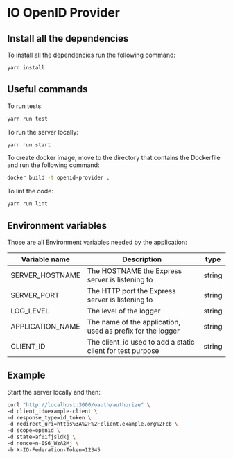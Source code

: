 # IO OpenID Provider

## Install all the dependencies

To install all the dependencies run the following command:

``` sh
yarn install
```

## Useful commands

To run tests:

``` sh
yarn run test
```

To run the server locally:

``` sh
yarn run start
```

To create docker image, move to the directory that contains the Dockerfile and run the following command:

``` sh
docker build -t openid-provider .
```

To lint the code:

``` sh
yarn run lint
```

## Environment variables

Those are all Environment variables needed by the application:

| Variable name    | Description                                                | type   |
|------------------|------------------------------------------------------------|--------|
| SERVER_HOSTNAME  | The HOSTNAME the Express server is listening to            | string |
| SERVER_PORT      | The HTTP port the Express server is listening to           | string |
| LOG_LEVEL        | The level of the logger                                    | string |
| APPLICATION_NAME | The name of the application, used as prefix for the logger | string |
| CLIENT_ID        | The client_id used to add a static client for test purpose | string |

## Example
Start the server locally and then:

``` sh
curl "http://localhost:3000/oauth/authorize" \
-d client_id=example-client \
-d response_type=id_token \
-d redirect_uri=https%3A%2F%2Fclient.example.org%2Fcb \
-d scope=openid \
-d state=af0ifjsldkj \
-d nonce=n-0S6_WzA2Mj \
-b X-IO-Federation-Token=12345
```

